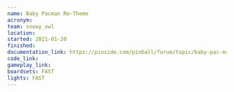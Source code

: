 ```yaml
---
name: Baby Pacman Re-Theme
acronym: 
team: snowy_owl
location:
started: 2021-01-20
finished:
documentation_link: https://pinside.com/pinball/forum/topic/baby-pac-man-re-theme-questions
code_link:
gameplay_link:
boardsets: FAST
lights: FAST
---
```

